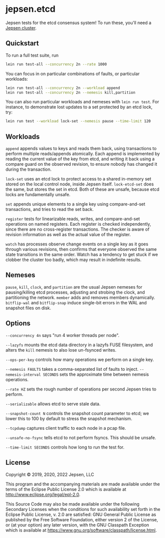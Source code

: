 # jepsen.etcd

Jepsen tests for the etcd consensus system! To run these, you'll need a [Jepsen
cluster](https://github.com/jepsen-io/jepsen).

## Quickstart

To run a full test suite, run

```sh
lein run test-all --concurrency 2n --rate 1000
```

You can focus in on particular combinations of faults, or particular workloads:

```sh
lein run test-all --concurrency 2n --workload append
lein run test-all --concurrency 2n --nemesis kill,partition
```

You can also run particular workloads and nemeses with `lein run test`. For instance, to demonstrate lost updates to a set protected by an etcd lock, try:

```sh
lein run test --workload lock-set --nemesis pause --time-limit 120
```

## Workloads

`append` appends values to keys and reads them back, using transactions to
perform multiple reads/appends atomically. Each append is implemented by
reading the current value of the key from etcd, and writing it back using a
compare guard on the observed revision, to ensure nobody has changed it during
the transaction.

`lock-set` uses an etcd lock to protect access to a shared in-memory set stored
on the local control node, inside Jepsen itself. `lock-etcd-set` does the same,
but stores the set in etcd. Both of these are unsafe, because etcd locks are
fundamentally unsafe.

`set` appends unique elements to a single key using compare-and-set transactions, and tries to read the set back.

`register` tests for linearizable reads, writes, and compare-and-set operations
on named registers. Each register is checked independently, since there are no
cross-register transactions. The checker is aware of revision information as
well as the actual value of the register.

`watch` has processes observe change events on a single key as it goes through
various revisions, then confirms that everyone observed the same state
transitions in the same order. Watch has a tendency to get stuck if we clobber
the cluster too badly, which may result in indefinite results.

## Nemeses

`pause`, `kill`, `clock`, and `partition` are the usual Jepsen nemeses for pausing/killing etcd processes, adjusting and strobing the clock, and partitioning the network. `member` adds and removes members dynamically. `bitflip-wal` and `bitflip-snap` induce single-bit errors in the WAL and snapshot files on disk.

## Options

`--concurrency 4n` says "run 4 worker threads per node".

`--lazyfs` mounts the etcd data directory in a lazyfs FUSE filesystem, and alters the `kill` nemesis to also lose un-fsynced writes.

`--ops-per-key` controls how many operations we perform on a single key.

`--nemesis FAULTS` takes a comma-separated list of faults to inject. `--nemesis-interval SECONDS` sets the approximate time between nemesis operations.

`--rate HZ` sets the rough number of operations per second Jepsen tries to perform.

`--serializable` allows etcd to serve stale data.

`--snapshot-count N` controls the snapshot count parameter to etcd; we lower this to 100 by default to stress the snapshot mechanism.

`--tcpdump` captures client traffic to each node in a pcap file.

`--unsafe-no-fsync` tells etcd to not perform fsyncs. This should be unsafe.

`--time-limit SECONDS` controls how long to run the test for.

## License

Copyright © 2019, 2020, 2022 Jepsen, LLC

This program and the accompanying materials are made available under the
terms of the Eclipse Public License 2.0 which is available at
http://www.eclipse.org/legal/epl-2.0.

This Source Code may also be made available under the following Secondary
Licenses when the conditions for such availability set forth in the Eclipse
Public License, v. 2.0 are satisfied: GNU General Public License as published by
the Free Software Foundation, either version 2 of the License, or (at your
option) any later version, with the GNU Classpath Exception which is available
at https://www.gnu.org/software/classpath/license.html.
